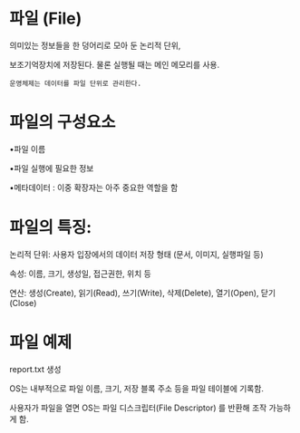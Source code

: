 ﻿# 파일 (File)

의미있는 정보들을 한 덩어리로 모아 둔 논리적 단위,

보조기억장치에 저장된다. 물론 실행될 때는 메인 메모리를 사용.

	운영체제는 데이터를 파일 단위로 관리한다.


# 파일의 구성요소

•파일 이름

•파일 실행에 필요한 정보

•메타데이터 : 이중 확장자는 아주 중요한 역할을 함


# 파일의 특징:

논리적 단위: 사용자 입장에서의 데이터 저장 형태 (문서, 이미지, 실행파일 등)

속성: 이름, 크기, 생성일, 접근권한, 위치 등

연산: 생성(Create), 읽기(Read), 쓰기(Write), 삭제(Delete), 열기(Open), 닫기(Close)


# 파일 예제

report.txt 생성

OS는 내부적으로 파일 이름, 크기, 저장 블록 주소 등을 파일 테이블에 기록함.

사용자가 파일을 열면 OS는 파일 디스크립터(File Descriptor) 를 반환해 조작 가능하게 함.